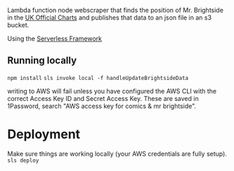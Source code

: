 Lambda function node webscraper that finds the position of Mr. Brightside in the [UK Official Charts](https://www.officialcharts.com/charts/) and publishes that data to an json file in an s3 bucket.


Using the [Serverless Framework](https://www.npmjs.com/package/serverless)


## Running locally

`npm install`
`sls invoke local -f handleUpdateBrightsideData`

writing to AWS will fail unless you have configured the AWS CLI with the correct Access Key ID and Secret Access Key. These are saved in 1Password, search "AWS access key for comics & mr brightside".

# Deployment
Make sure things are working locally (your AWS credentials are fully setup).
`sls deploy`